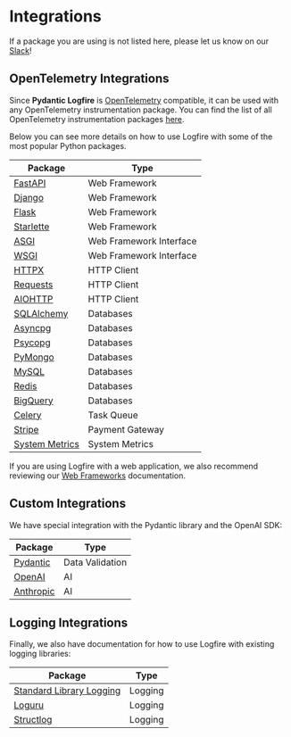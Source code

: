 # Integrations

If a package you are using is not listed here, please let us know on our [Slack][slack]!

## OpenTelemetry Integrations

Since **Pydantic Logfire** is [OpenTelemetry][opentelemetry] compatible, it can be used with any OpenTelemetry
instrumentation package. You can find the list of all OpenTelemetry instrumentation packages
[here](https://opentelemetry-python-contrib.readthedocs.io/en/latest/).

Below you can see more details on how to use Logfire with some of the most popular Python packages.

| Package                             | Type                    |
|-------------------------------------|-------------------------|
| [FastAPI](fastapi.md)               | Web Framework           |
| [Django](django.md)                 | Web Framework           |
| [Flask](flask.md)                   | Web Framework           |
| [Starlette](starlette.md)           | Web Framework           |
| [ASGI](asgi.md)                     | Web Framework Interface |
| [WSGI](wsgi.md)                     | Web Framework Interface |
| [HTTPX](httpx.md)                   | HTTP Client             |
| [Requests](requests.md)             | HTTP Client             |
| [AIOHTTP](aiohttp.md)               | HTTP Client             |
| [SQLAlchemy](sqlalchemy.md)         | Databases               |
| [Asyncpg](asyncpg.md)               | Databases               |
| [Psycopg](psycopg.md)               | Databases               |
| [PyMongo](pymongo.md)               | Databases               |
| [MySQL](mysql.md)                   | Databases               |
| [Redis](redis.md)                   | Databases               |
| [BigQuery](bigquery.md)             | Databases               |
| [Celery](celery.md)                 | Task Queue              |
| [Stripe](stripe.md)                 | Payment Gateway         |
| [System Metrics](system-metrics.md) | System Metrics          |

If you are using Logfire with a web application, we also recommend reviewing
our [Web Frameworks](use-cases/web-frameworks.md)
documentation.

## Custom Integrations

We have special integration with the Pydantic library and the OpenAI SDK:

| Package                   | Type            |
|---------------------------|-----------------|
| [Pydantic](pydantic.md)   | Data Validation |
| [OpenAI](openai.md)       | AI              |
| [Anthropic](anthropic.md) | AI              |

## Logging Integrations

Finally, we also have documentation for how to use Logfire with existing logging libraries:

| Package                                | Type    |
|----------------------------------------|---------|
| [Standard Library Logging](logging.md) | Logging |
| [Loguru](loguru.md)                    | Logging |
| [Structlog](structlog.md)              | Logging |

[slack]: https://join.slack.com/t/pydanticlogfire/shared_invite/zt-2b57ljub4-936siSpHANKxoY4dna7qng
[opentelemetry]: https://opentelemetry.io/
